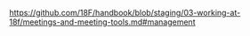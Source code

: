 ---
---
https://github.com/18F/handbook/blob/staging/03-working-at-18f/meetings-and-meeting-tools.md#management